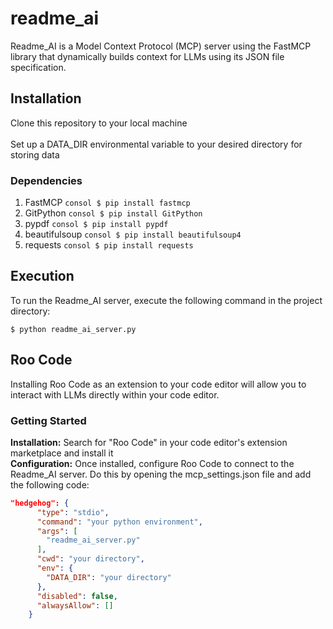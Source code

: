 # readme_ai
Readme_AI is a Model Context Protocol (MCP) server using the FastMCP library that dynamically builds context for LLMs using its JSON file specification.

## Installation
Clone this repository to your local machine <br> <br>
Set up a DATA_DIR environmental variable to your desired directory for storing data

### Dependencies
1. FastMCP ```consol $ pip install fastmcp ```
2. GitPython ```consol $ pip install GitPython ```
3. pypdf ```consol $ pip install pypdf ```
4. beautifulsoup ```consol $ pip install beautifulsoup4 ```
5. requests ```consol $ pip install requests ```

## Execution
To run the Readme_AI server, execute the following command in the project directory:
```console
$ python readme_ai_server.py
```

## Roo Code
Installing Roo Code as an extension to your code editor will allow you to interact with LLMs directly within your code editor.

### Getting Started
**Installation:** Search for "Roo Code" in your code editor's extension marketplace and install it <br>
**Configuration:** Once installed, configure Roo Code to connect to the Readme_AI server. Do this by opening the mcp_settings.json file and add the following code:

```json
"hedgehog": {
      "type": "stdio",
      "command": "your python environment",
      "args": [
        "readme_ai_server.py"
      ],
      "cwd": "your directory",
      "env": {
        "DATA_DIR": "your directory"
      },
      "disabled": false,
      "alwaysAllow": []
    }
```

